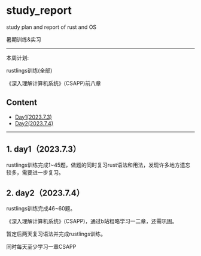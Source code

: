 # study_report
study plan and report of rust and OS

暑期训练&实习

------------------------------
本周计划:

rustlings训练(全部)

《深入理解计算机系统》(CSAPP)前八章

## Content

- [Day1(2023.7.3)](#Day1(2023.7.3))
- [Day2(2023.7.4)](#Day2(2023.7.4))

------------------------------
##  1. <a name='Day12023.7.3'></a>day1（2023.7.3）

rustlings训练完成1~45题，做题的同时复习rust语法和用法，发现许多地方遗忘较多，需要进一步复习。


##  2. <a name='Day22023.7.4'></a>day2（2023.7.4）

rustlings训练完成46~60题。

《深入理解计算机系统》(CSAPP)，通过b站粗略学习一二章，还需巩固。

暂定后两天复习语法并完成rustlings训练。

同时每天至少学习一章CSAPP
